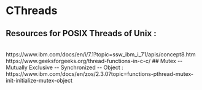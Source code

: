 # CThreads
## Resources for POSIX Threads of Unix :
<br/>
https://www.ibm.com/docs/en/i/7.1?topic=ssw_ibm_i_71/apis/concept8.htm
<br/>
https://www.geeksforgeeks.org/thread-functions-in-c-c/
## Mutex -- Mutually Exclusive -- Synchronized -- Object :
<br/>
https://www.ibm.com/docs/en/zos/2.3.0?topic=functions-pthread-mutex-init-initialize-mutex-object
